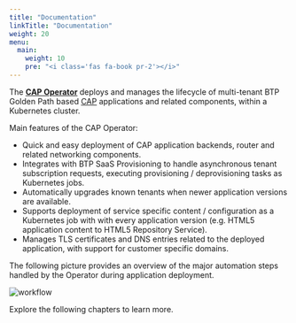 ```yaml
---
title: "Documentation"
linkTitle: "Documentation"
weight: 20
menu:
  main:
    weight: 10
    pre: "<i class='fas fa-book pr-2'></i>"
---
```


The [**CAP Operator**](https://github.com/sap/cap-operator) deploys and manages the lifecycle of multi-tenant BTP Golden Path based [CAP](https://cap.cloud.sap/docs) applications and related components, within a Kubernetes cluster.

Main features of the CAP Operator:

- Quick and easy deployment of CAP application backends, router and related networking components.
- Integrates with BTP SaaS Provisioning to handle asynchronous tenant subscription requests, executing provisioning / deprovisioning tasks as Kubernetes jobs.
- Automatically upgrades known tenants when newer application versions are available.
- Supports deployment of service specific content / configuration as a Kubernetes job with with every application version (e.g. HTML5 application content to HTML5 Repository Service).
- Manages TLS certificates and DNS entries related to the deployed application, with support for customer specific domains.

The following picture provides an overview of the major automation steps handled by the Operator during application deployment.

![workflow](/cap-operator/img/workflow.png)

Explore the following chapters to learn more.
